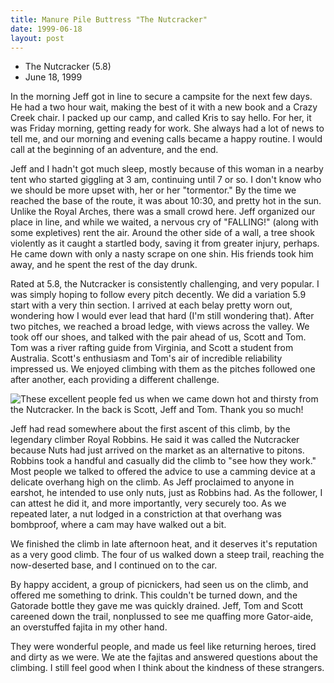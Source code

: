 ```yaml
---
title: Manure Pile Buttress "The Nutcracker"
date: 1999-06-18
layout: post
---
```


* The Nutcracker (5.8)
* June 18, 1999

In the morning Jeff got in line to secure a campsite for the next few days. He
had a two hour wait, making the best of it with a new book and a Crazy Creek
chair. I packed up our camp, and called Kris to say hello. For her, it was
Friday morning, getting ready for work. She always had a lot of news to tell me,
and our morning and evening calls became a happy routine. I would call at the
beginning of an adventure, and the end.


Jeff and I hadn't got much sleep, mostly because of this woman in a
nearby tent who started giggling at 3 am, continuing until 7 or so.
I don't know who we should be more upset with, her or her "tormentor."
By the time we reached the base of the route, it was about 10:30, and
pretty hot in the sun. Unlike the Royal Arches, there was a small crowd
here. Jeff organized our place in line, and while we waited, a nervous cry
of "FALLING!" (along with some expletives) rent the air. Around the
other side of a wall, a tree shook violently as it caught a startled
body, saving it from greater injury, perhaps. He came down with only
a nasty scrape on one shin. His friends took him away, and he spent
the rest of the day drunk.


Rated at 5.8, the Nutcracker is consistently challenging, and very
popular. I was simply
hoping to follow every pitch decently. We did a variation 5.9 start
with a very thin section. I arrived at each belay pretty worn out,
wondering how I would ever lead that hard (I'm still wondering that).
After two pitches, we reached a broad ledge, with views across the valley.
We took off our shoes, and talked with the pair ahead of us, Scott and
Tom. Tom was a river rafting guide from Virginia, and Scott a student
from Australia. Scott's enthusiasm and Tom's air of incredible reliability
impressed us. We enjoyed climbing with them as the pitches followed
one after another, each providing a different challenge.

![These excellent people fed us when we came down hot and thirsty from the Nutcracker. In the back is Scott, Jeff and Tom. Thank you so much!](images/articles/trips/1999/nicefolks.jpg)

Jeff had read somewhere about the first ascent of this climb, by the
legendary climber Royal Robbins. He said it was called the Nutcracker
because Nuts had just arrived on the market as an alternative to pitons.
Robbins took a handful and casually did the climb to "see how they work."
Most people we talked to offered the advice to use a camming device at
a delicate overhang high on the climb. As Jeff proclaimed to anyone in
earshot, he intended to use only nuts, just as Robbins had. As the
follower, I can attest he did it, and more importantly, very securely
too. As we repeated later, a nut lodged in a constriction at that overhang
was bombproof, where a cam may have walked out a bit.


We finished the climb in late afternoon heat, and it deserves it's reputation
as a very good climb. The four of us walked down a steep trail, reaching the 
now-deserted base, and I continued on to the car.


By happy accident, a group of picnickers, had seen us on the climb, and
offered me something to drink. This couldn't be turned down, and the
Gatorade bottle they gave me was quickly drained.  Jeff, Tom and Scott
careened down the trail, nonplussed to see me quaffing more Gator-aide,
an overstuffed fajita in my other hand.


They were wonderful people, and made us feel like returning heroes,
tired and dirty as we were. We ate the fajitas and answered questions
about the climbing. I still feel good when I think about the kindness
of these strangers.





